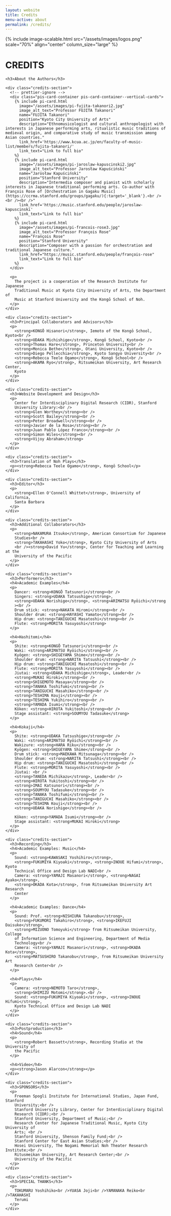 ```yaml
---
layout: website
title: Credits
menu-active: about
permalink: /credits/
---
```


<main class="page-content">
  <div class="wrapper">
    {% include image-scalable.html src="/assets/images/logos.png" scale="70%"
    align="center" column_size="large" %}
    <h1>CREDITS</h1>

    <h3>About the Authors</h3>

    <div class="credits-section">
      <!-- prettier-ignore -->
      <div class="pis-card-container pis-card-container--vertical-cards">
        {% include pi-card.html
          image="/assets/images/pi-fujita-takanori2.jpg"
          image_alt_text="Professor FUJITA Takanori" 
          name="FUJITA Takanori"
          position="Kyoto City University of Arts" 
          description="Ethnomusicologist and cultural anthropologist with interests in Japanese performing arts, ritualistic music traditions of medieval origin, and comparative study of music transmission among Asian countries."
          link_href='https://www.kcua.ac.jp/en/faculty-of-music-list/members/fujita-takanori/'
          link_text="Link to full bio"
        %}
        {% include pi-card.html
          image="/assets/images/pi-jaroslaw-kapuscinski2.jpg"    
          image_alt_text="Professor Jarosław Kapuściński" 
          name="Jarosław Kapuściński" 
          position="Stanford University" 
          description="Intermedia composer and pianist with scholarly interests in Japanese traditional performing arts. Co-author with François Rose of [Orchestration in Gagaku Music](https://ccrma.stanford.edu/groups/gagaku/){:target='_blank'}.<br /><br /><br />" 
          link_href='https://music.stanford.edu/people/jaroslaw-kapuscinski'
          link_text="Link to full bio"
        %}
        {% include pi-card.html
          image="/assets/images/pi-francois-rose3.jpg" 
          image_alt_text="Professor François Rose" 
          name="François Rose" 
          position="Stanford University"
          description="Composer with a passion for orchestration and traditional Japanese culture."
          link_href="https://music.stanford.edu/people/françois-rose"
          link_text="Link to full bio"
        %}
      </div>

      <p>
        The project is a cooperation of the Research Institute for Japanese
        Traditional Music at Kyoto City University of Arts, the Department of
        Music at Stanford University and the Kongō School of Noh.
      </p>
    </div>

    <div class="credits-section">
      <h3>Principal Collaborators and Advisors</h3>
      <p>
        <strong>KONGŌ Hisanori</strong>, Iemoto of the Kongō School, Kyoto<br />
        <strong>UDAKA Michishige</strong>, Kongō School, Kyoto<br />
        <strong>Thomas Hare</strong>, Princeton University<br />
        <strong>Monica Bethe</strong>, Otani University, Kyoto<br />
        <strong>Diego Pellecchia</strong>, Kyoto Sangyo University<br />
        <strong>Rebecca Teele Ogamo</strong>, Kongō School<br />
        <strong>AKAMA Ryo</strong>, Ritsumeikan University, Art Research Center,
        Kyoto
      </p>
    </div>

    <div class="credits-section">
      <h3>Website Development and Design</h3>
      <p>
        Center for Interdisciplinary Digital Research (CIDR), Stanford
        University Library:<br />
        <strong>Glen Worthey</strong><br />
        <strong>Scott Bailey</strong><br />
        <strong>Peter Broadwell</strong><br />
        <strong>Javier de la Rosa</strong><br />
        <strong>Juan Pablo López Franco</strong><br />
        <strong>Simon Wiles</strong><br />
        <strong>Vijoy Abraham</strong>
      </p>
    </div>

    <div class="credits-section">
      <h3>Translation of Noh Plays</h3>
      <p><strong>Rebecca Teele Ogamo</strong>, Kongō School</p>
    </div>

    <div class="credits-section">
      <h3>Editor</h3>
      <p>
        <strong>Ellen O'Connell Whittet</strong>, University of California,
        Santa Barbara
      </p>
    </div>

    <div class="credits-section">
      <h3>Additional Collaborators</h3>
      <p>
        <strong>NAKAMURA Itsuko</strong>, American Consortium for Japanese
        Studies<br />
        <strong>TAKAHASHI Yoko</strong>, Kyoto City University of Arts
        <br /><strong>David Yu</strong>, Center for Teaching and Learning at the
        University of the Pacific
      </p>
    </div>

    <div class="credits-section">
      <h3>Performers</h3>
      <h4>Academic Examples</h4>
      <p>
        Dancer: <strong>KONGŌ Tatsunori</strong><br />
        Singers: <strong>UDAKA Tatsushige</strong>,
        <strong>UDAKA Norishige</strong>, <strong>ARIMATSU Ryōichi</strong
        ><br />
        Drum stick: <strong>NAKATA Hiromi</strong><br />
        Shoulder drum: <strong>HAYASHI Yamato</strong><br />
        Hip drum: <strong>TANIGUCHI Masatoshi</strong><br />
        Flute: <strong>MORITA Yasuyoshi</strong>
      </p>

      <h4>Hashitomi</h4>
      <p>
        Shite: <strong>KONGŌ Tatsunori</strong><br />
        Waki: <strong>ARIMATSU Ryōichi</strong><br />
        Kyōgen: <strong>SHIGEYAMA Shime</strong><br />
        Shoulder drum: <strong>NARITA Tatsushi</strong><br />
        Hip drum: <strong>TANIGUCHI Masatoshi</strong><br />
        Flute: <strong>MORITA Yasuyoshi</strong><br />
        Jiutai: <strong>UDAKA Michishige</strong>, Leader<br />
        <strong>MUKAI Hiroki</strong><br />
        <strong>SHIGEMOTO Masaya</strong><br />
        <strong>TANAKA Toshifumi</strong><br />
        <strong>TANIGUCHI Masahiko</strong><br />
        <strong>TESHIMA Kouji</strong><br />
        <strong>TESHIMA Yukihiro</strong><br />
        <strong>YAMADA Isumi</strong><br />
        Kōken: <strong>HIROTA Yukitoshi</strong><br />
        Stage assistant: <strong>SOUMYOU Tadasuke</strong>
      </p>

      <h4>Kokaji</h4>
      <p>
        Shite: <strong>UDAKA Tatsushige</strong><br />
        Waki: <strong>ARIMATSU Ryōichi</strong><br />
        Wakizure: <strong>HARA Riku</strong><br />
        Kyōgen: <strong>SHIGEYAMA Shime</strong><br />
        Drum stick: <strong>MAEKAWA Mitsunaga</strong><br />
        Shoulder drum: <strong>NARITA Tatsushi</strong><br />
        Hip drum: <strong>TANIGUCHI Masatoshi</strong><br />
        Flute: <strong>MORITA Yasuyoshi</strong><br />
        Jiutai: <br />
        <strong>TANEDA Michikazu</strong>, Leader<br />
        <strong>HIROTA Yukitoshi</strong><br />
        <strong>IMAI Katsunori</strong><br />
        <strong>SOUMYOU Tadasuke</strong><br />
        <strong>TANAKA Toshifumi</strong><br />
        <strong>TANIGUCHI Masahiko</strong><br />
        <strong>TESHIMA Kouji</strong><br />
        <strong>UDAKA Norishige</strong><br />

        Kōken: <strong>YAMADA Isumi</strong><br />
        Stage assistant: <strong>MUKAI Hiroki</strong>
      </p>
    </div>

    <div class="credits-section">
      <h3>Recording</h3>
      <h4>Academic Examples: Music</h4>
      <p>
        Sound: <strong>KAWASAKI Yoshihiro</strong>,
        <strong>FUKUMIYA Kiyoaki</strong>, <strong>INOUE Hifumi</strong>, Kyoto
        Technical Office and Design Lab NADI<br />
        Camera: <strong>YAMAJI Masanori</strong>, <strong>NAGAI Ayako</strong>,
        <strong>OKADA Kota</strong>, from Ritsumeikan University Art Research
        Center
      </p>

      <h4>Academic Examples: Dance</h4>
      <p>
        Sound: Prof. <strong>NISHIURA Takanobu</strong>,
        <strong>FUKUMORI Takahiro</strong>, <strong>IKEFUJI Daisuke</strong>,
        <strong>MIZUONO Tomoyuki</strong> from Ritsumeikan University, College
        of Information Science and Engineering, Department of Media
        Technology<br />
        Camera: <strong>YAMAJI Masanori</strong>, <strong>OKADA Kota</strong>,
        <strong>MATSUSHIRO Takanobu</strong>, from Ritsumeikan University Art
        Research Center<br />
      </p>

      <h4>Plays</h4>
      <p>
        Camera: <strong>NEMOTO Taro</strong>,
        <strong>SHIMIZU Motomi</strong>.<br />
        Sound: <strong>FUKUMIYA Kiyoaki</strong>, <strong>INOUE Hifumi</strong>,
        Kyoto Technical Office and Design Lab NADI
      </p>
    </div>

    <div class="credits-section">
      <h3>Postproduction</h3>
      <h4>Sound</h4>
      <p>
        <strong>Robert Bassett</strong>, Recording Studio at the University of
        the Pacific
      </p>

      <h4>Video</h4>
      <p><strong>Jason Alarcon</strong></p>
    </div>

    <div class="credits-section">
      <h3>SPONSORS</h3>
      <p>
        Freeman Spogli Institute for International Studies, Japan Fund, Stanford
        University;<br />
        Stanford University Library, Center for Interdisciplinary Digital
        Research (CIDR);<br />
        Stanford University, Department of Music;<br />
        Research Center for Japanese Traditional Music, Kyoto City University of
        Arts; <br />
        Stanford University, Shenson Family Fund;<br />
        Stanford Center for East Asian Studies;<br />
        Hosei University, The Nogami Memorial Noh Theater Research Institute;<br />
        Ritusmeikan University, Art Research Center;<br />
        University of the Pacific
      </p>
    </div>

    <div class="credits-section">
      <h3>SPECIAL THANKS</h3>
      <p>
        TOKUMARU Yoshihiko<br />YUASA Joji<br />YAMANAKA Reiko<br />TAKAHASHI
        Terumi
      </p>
    </div>
  </div>
</main>

